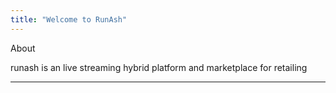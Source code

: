 ```yaml
---
title: "Welcome to RunAsh"
---
```

About

runash is an live streaming hybrid platform and marketplace for retailing 

---



